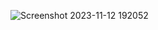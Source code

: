 ![Screenshot 2023-11-12 192052](https://github.com/raman-m55/food/assets/150461460/30ee6bbd-a45a-4867-a0aa-743af5787d8c)
